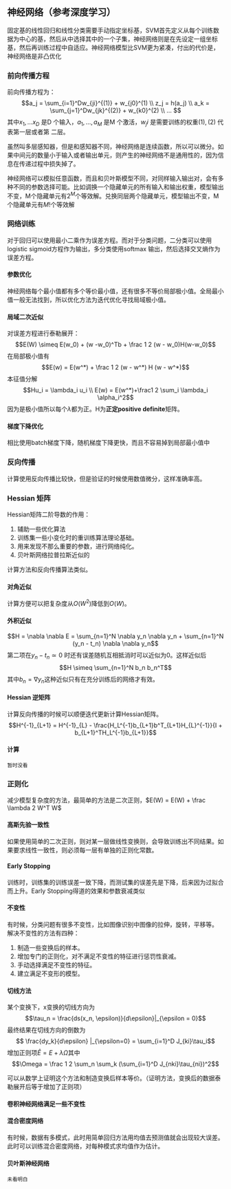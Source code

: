 

## 神经网络（参考深度学习）
固定基的线性回归和线性分类需要手动指定坐标基，SVM首先定义从每个训练数据为中心的基，然后从中选择其中的一个子集，神经网络则是在先设定一组坐标基，然后再训练过程中自适应。神经网络模型比SVM更为紧凑，付出的代价是，神经网络是非凸优化
### 前向传播方程
前向传播方程为：
$$a_j = \sum_{i=1}^Dw_{ji}^{(1)} + w_{j0}^(1) \\ z_j = h(a_j) \\ a_k = \sum_{j=1}^Dw_{jk}^{(2)} + w_{k0}^(2)
\\ ... $$ 
其中$x_1 ,...x_D$ 是D 个输入，$a_1,...,a_M$ 是M 个激活，$w_ji$ 是需要训练的权重$(1), (2)$ 代表第一层或者第
二层。

虽然叫多层感知器，但是和感知器不同，神经网络是连续函数，所以可以微分。如果中间元的数量小于输入或者输出单元，则产生的神经网络不是通用性的，因为信息在传递过程中损失掉了。

神经网络可以模拟任意函数，而且和贝叶斯模型不同，对同样输入输出对，会有多种不同的参数选择可能。比如调换一个隐藏单元的所有输入和输出权重，模型输出不变，M个隐藏单元有$2^M$个等效解。兑换同层两个隐藏单元，模型输出不变，M个隐藏单元有$M!$个等效解

### 网络训练
对于回归可以使用最小二乘作为误差方程。而对于分类问题，二分类可以使用logistic sigmoid方程作为输出，多分类使用softmax 输出，然后选择交叉熵作为误差方程。
#### 参数优化
神经网络每个最小值都有多个等价最小值，还有很多不等价局部极小值。全局最小值一般无法找到，所以优化方法为迭代优化寻找局域极小值。

#### 局域二次近似
对误差方程进行泰勒展开：$$E(W) \simeq E(w_0) + (w -w_0)^Tb + \frac 1 2 (w - w_0)H(w-w_0)$$
在局部极小值有 $$E(w) = E(w^*) + \frac 1 2 (w - w^*) H (w - w^*)$$
本征值分解 $$Hu_i = \lambda_i u_i \\ E(w) = E(w^*)+\frac1 2 \sum_i \lambda_i \alpha_i^2$$
因为是极小值所以每个$\lambda$都为正。H为**正定positive definite**矩阵。

#### 梯度下降优化
相比使用batch梯度下降，随机梯度下降更快，而且不容易掉到局部最小值中

### 反向传播
计算使用反向传播比较快，但是验证的时候使用数值微分，这样准确率高。

### Hessian 矩阵
Hessian矩阵二阶导数的作用：
1. 辅助一些优化算法
2. 训练集一些小变化时的重训练算法理论基础。
3. 用来发现不那么重要的参数，进行网络纯化。
4. 贝叶斯网络拉普拉斯近似的

计算方法和反向传播算法类似。

#### 对角近似
计算方便可以把复杂度从$O(W^2)$降低到$O(W)$。

#### 外积近似
$$H = \nabla \nabla E  = \sum_{n=1}^N \nabla y_n \nabla y_n + \sum_{n=1}^N (y_n - t_n) \nabla \nabla y_n$$
第二项在$y_n - t_n \simeq 0$ 时还有误差随机互相抵消时可以近似为0。这样近似后$$H  \simeq \sum_{n=1}^N b_n b_n^T$$ 其中$b_n = \nabla y_n$这种近似只有在充分训练后的网络才有效。

#### Hessian 逆矩阵
计算反向传播的时候可以顺便迭代更新计算Hessian矩阵。
$$H^{-1}_{L+1} = H^{-1}_{L} - \frac{H_L^{-1}b_{L+1}b^T_{L+1}H_{L}^{-1}}{I + b_{L+1}^TH_L^{-1}b_{L+1}}$$

#### 计算
`暂时没看`

### 正则化
减少模型复杂度的方法，最简单的方法是二次正则，$E(W) = E(W) + \frac \lambda 2 W^T W$

#### 高斯先验一致性
如果使用简单的二次正则，则对某一层做线性变换则，会导致训练出不同结果。如果要求线性一致性，则必须每一层有单独的正则化常数。

#### Early Stopping
训练时，训练集的训练误差一致下降，而测试集的误差先是下降，后来因为过拟合而上升。Early Stopping得道的效果和参数衰减类似

#### 不变性
有时候，分类问题有很多不变性，比如图像识别中图像的拉伸，旋转，平移等。
解决不变性的方法有四种：
1. 制造一些变换后的样本。
2. 增加专门的正则化，对不满足不变性的特征进行惩罚性衰减。
3. 手动选择满足不变性的特征。
4. 建立满足不变形的模型。

#### 切线方法

某个变换下，x变换的切线方向为$$\tau_n = \frac{ds(x_n, \epsilon)}{d\epsilon}|_{\epsilon = 0}$$最终结果在切线方向的倒数为$$ \frac{dy_k}{d\epsilon} |_{\epsilon=0} = \sum_{i=1}^D J_{ki}\tau_i$$增加正则项$\hat{E} = E  +\lambda \Omega$其中$$\Omega = \frac 1 2 \sum_n \sum_k (\sum_{i=1}^D J_{nki}\tau_{ni})^2$$

可以从数学上证明这个方法和制造变换后样本等价。（证明方法，变换后的数据泰勒展开后等于增加了正则项）

#### 卷积神经网络满足一些不变性

#### 混合密度网络

有时候，数据有多模式，此时用简单回归方法用均值去预测值就会出现较大误差。 此时可以训练混合密度网络，对每种模式求均值作为估计。

#### 贝叶斯神经网络

`未看明白`
